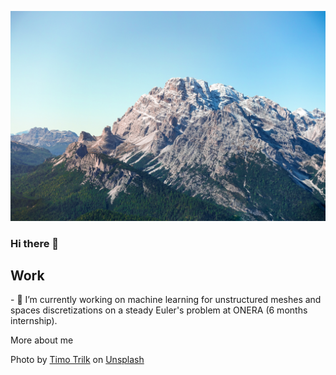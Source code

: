 ![Cover](img/timo-trilk-TVzG6bxHFK4-unsplash.jpg)

### Hi there 👋

## Work
<h>
- 🔭 I’m currently working on machine learning for unstructured meshes and spaces discretizations on a steady Euler's problem at ONERA (6 months internship). 

More about me 
<!-- - 🌱 I’m currently learning ...
- 👯 I’m looking to collaborate on ...
- 🤔 I’m looking for help with ...
- 💬 Ask me about ...
- 📫 How to reach me: ...
- 😄 Pronouns: ...
- ⚡ Fun fact: ...
-->

Photo by <a href="https://unsplash.com/@tyybone?utm_source=unsplash&utm_medium=referral&utm_content=creditCopyText">Timo Trilk</a> on <a href="https://unsplash.com/t/wallpapers?utm_source=unsplash&utm_medium=referral&utm_content=creditCopyText">Unsplash</a>
  
